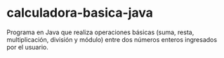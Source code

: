 # calculadora-basica-java
Programa en Java que realiza operaciones básicas (suma, resta, multiplicación, división y módulo) entre dos números enteros ingresados por el usuario.
